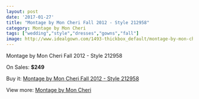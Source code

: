 ```yaml
---
layout: post
date: '2017-01-27'
title: "Montage by Mon Cheri Fall 2012 - Style 212958"
category: Montage by Mon Cheri
tags: ["wedding","style","dresses","gowns","fall"]
image: http://www.idealgown.com/1493-thickbox_default/montage-by-mon-cheri-fall-2012-style-212958.jpg
---
```

Montage by Mon Cheri Fall 2012 - Style 212958

On Sales: **$249**
<a href="https://www.idealgown.com/en/montage-by-mon-cheri/681-montage-by-mon-cheri-fall-2012-style-212958.html"><amp-img layout="responsive" width="600" height="600" src="//www.idealgown.com/1493-thickbox_default/montage-by-mon-cheri-fall-2012-style-212958.jpg" alt="Montage by Mon Cheri Fall 2012 - Style 212958 0" /></a>

Buy it: [Montage by Mon Cheri Fall 2012 - Style 212958](https://www.idealgown.com/en/montage-by-mon-cheri/681-montage-by-mon-cheri-fall-2012-style-212958.html "Montage by Mon Cheri Fall 2012 - Style 212958")

View more: [Montage by Mon Cheri](https://www.idealgown.com/en/9-montage-by-mon-cheri "Montage by Mon Cheri")